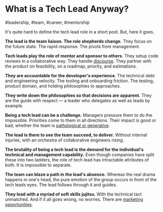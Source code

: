 # What is a Tech Lead Anyway?
#leadership, #team, #career, #mentorship

It's quite hard to define the tech lead role in a short post. But, here it goes.

**The lead is the team liaison. The role shepherds change.** They focus on the future state. The rapid response. The pivots from management.

**Tech leads play the role of mentor and sponsor to others.** They setup code reviews in a collaborative way. They handle [discourse](https://uvwx.github.io/hierarchy.html). They partner with the product on feasibility, on a roadmap, priority, and estimations.

**They are accountable for the developer's experience**. The technical debt and engineering velocity. The tooling and onboarding friction. The testing, product domain, and holding philosophies to approaches.

**They write down the philosophies so that decisions are apparent.** They are the guide with respect — a leader who delegates as well as leads by example.

**Being a tech lead can be a challenge.** Managers pressure them to do the impossible. Priorities come to them in all directions. Their impact is good or bad, whether the team is [pathological or generative](https://changelog.com/posts/how-to-build-a-generative-engineering-culture).

**The lead is there to see the team succeed, to deliver.** Without internal injuries, with an orchestra of collaborative engineers rising.

**The brutality of being a tech lead is the demand for the individual's technical and management capability.** Even though companies have split these into two ladders, the role of tech lead has intractable attributes of both. It is impossible to separate.

**The team can blaze a path in the lead's absence.** Whereas the real drama happens in one's head, the pure emotion of the group occurs in front of the tech leads eyes. The lead follows through it and guides.

**They lead with a myriad of soft skills jujitsu**. With the technical tact unmatched. And if it all goes wrong, no worries. There are [marketing opportunities](https://www.youtube.com/channel/UC4xKdmAXFh4ACyhpiQ_3qBw).
